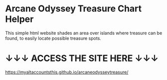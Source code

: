 # Arcane Odyssey Treasure Chart Helper
This simple html website shades an area over islands where treasure can be found, to easily locate possible treasure spots.

# ↓↓↓ ACCESS THE SITE HERE ↓↓↓
https://myaltaccountsthis.github.io/arcaneodysseytreasure/
